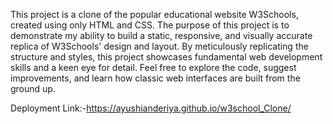 This project is a clone of the popular educational website W3Schools, created using only HTML and CSS. The purpose of this project is to demonstrate my ability to build a static, responsive, and visually accurate replica of W3Schools' design and layout. By meticulously replicating the structure and styles, this project showcases fundamental web development skills and a keen eye for detail. Feel free to explore the code, suggest improvements, and learn how classic web interfaces are built from the ground up.

Deployment Link:-https://ayushianderiya.github.io/w3school_Clone/
